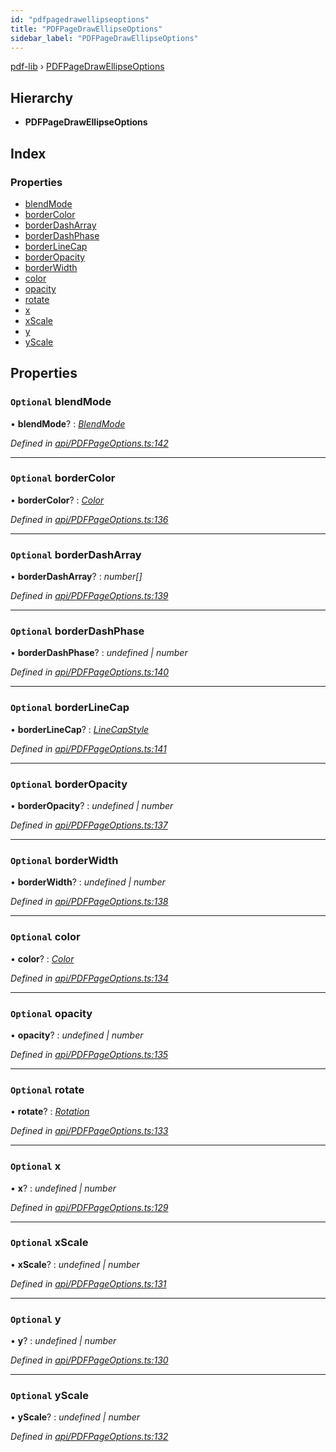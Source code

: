 ```yaml
---
id: "pdfpagedrawellipseoptions"
title: "PDFPageDrawEllipseOptions"
sidebar_label: "PDFPageDrawEllipseOptions"
---
```


[pdf-lib](../index.md) › [PDFPageDrawEllipseOptions](pdfpagedrawellipseoptions.md)

## Hierarchy

* **PDFPageDrawEllipseOptions**

## Index

### Properties

* [blendMode](pdfpagedrawellipseoptions.md#optional-blendmode)
* [borderColor](pdfpagedrawellipseoptions.md#optional-bordercolor)
* [borderDashArray](pdfpagedrawellipseoptions.md#optional-borderdasharray)
* [borderDashPhase](pdfpagedrawellipseoptions.md#optional-borderdashphase)
* [borderLineCap](pdfpagedrawellipseoptions.md#optional-borderlinecap)
* [borderOpacity](pdfpagedrawellipseoptions.md#optional-borderopacity)
* [borderWidth](pdfpagedrawellipseoptions.md#optional-borderwidth)
* [color](pdfpagedrawellipseoptions.md#optional-color)
* [opacity](pdfpagedrawellipseoptions.md#optional-opacity)
* [rotate](pdfpagedrawellipseoptions.md#optional-rotate)
* [x](pdfpagedrawellipseoptions.md#optional-x)
* [xScale](pdfpagedrawellipseoptions.md#optional-xscale)
* [y](pdfpagedrawellipseoptions.md#optional-y)
* [yScale](pdfpagedrawellipseoptions.md#optional-yscale)

## Properties

### `Optional` blendMode

• **blendMode**? : *[BlendMode](../enums/blendmode.md)*

*Defined in [api/PDFPageOptions.ts:142](https://github.com/Hopding/pdf-lib/blob/d213f92/src/api/PDFPageOptions.ts#L142)*

___

### `Optional` borderColor

• **borderColor**? : *[Color](../index.md#color)*

*Defined in [api/PDFPageOptions.ts:136](https://github.com/Hopding/pdf-lib/blob/d213f92/src/api/PDFPageOptions.ts#L136)*

___

### `Optional` borderDashArray

• **borderDashArray**? : *number[]*

*Defined in [api/PDFPageOptions.ts:139](https://github.com/Hopding/pdf-lib/blob/d213f92/src/api/PDFPageOptions.ts#L139)*

___

### `Optional` borderDashPhase

• **borderDashPhase**? : *undefined | number*

*Defined in [api/PDFPageOptions.ts:140](https://github.com/Hopding/pdf-lib/blob/d213f92/src/api/PDFPageOptions.ts#L140)*

___

### `Optional` borderLineCap

• **borderLineCap**? : *[LineCapStyle](../enums/linecapstyle.md)*

*Defined in [api/PDFPageOptions.ts:141](https://github.com/Hopding/pdf-lib/blob/d213f92/src/api/PDFPageOptions.ts#L141)*

___

### `Optional` borderOpacity

• **borderOpacity**? : *undefined | number*

*Defined in [api/PDFPageOptions.ts:137](https://github.com/Hopding/pdf-lib/blob/d213f92/src/api/PDFPageOptions.ts#L137)*

___

### `Optional` borderWidth

• **borderWidth**? : *undefined | number*

*Defined in [api/PDFPageOptions.ts:138](https://github.com/Hopding/pdf-lib/blob/d213f92/src/api/PDFPageOptions.ts#L138)*

___

### `Optional` color

• **color**? : *[Color](../index.md#color)*

*Defined in [api/PDFPageOptions.ts:134](https://github.com/Hopding/pdf-lib/blob/d213f92/src/api/PDFPageOptions.ts#L134)*

___

### `Optional` opacity

• **opacity**? : *undefined | number*

*Defined in [api/PDFPageOptions.ts:135](https://github.com/Hopding/pdf-lib/blob/d213f92/src/api/PDFPageOptions.ts#L135)*

___

### `Optional` rotate

• **rotate**? : *[Rotation](../index.md#rotation)*

*Defined in [api/PDFPageOptions.ts:133](https://github.com/Hopding/pdf-lib/blob/d213f92/src/api/PDFPageOptions.ts#L133)*

___

### `Optional` x

• **x**? : *undefined | number*

*Defined in [api/PDFPageOptions.ts:129](https://github.com/Hopding/pdf-lib/blob/d213f92/src/api/PDFPageOptions.ts#L129)*

___

### `Optional` xScale

• **xScale**? : *undefined | number*

*Defined in [api/PDFPageOptions.ts:131](https://github.com/Hopding/pdf-lib/blob/d213f92/src/api/PDFPageOptions.ts#L131)*

___

### `Optional` y

• **y**? : *undefined | number*

*Defined in [api/PDFPageOptions.ts:130](https://github.com/Hopding/pdf-lib/blob/d213f92/src/api/PDFPageOptions.ts#L130)*

___

### `Optional` yScale

• **yScale**? : *undefined | number*

*Defined in [api/PDFPageOptions.ts:132](https://github.com/Hopding/pdf-lib/blob/d213f92/src/api/PDFPageOptions.ts#L132)*
